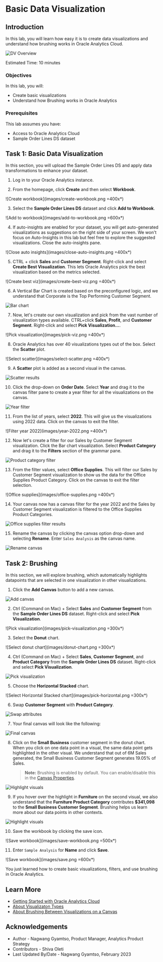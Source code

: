 # Basic Data Visualization

## Introduction

In this lab, you will learn how easy it is to create data visualizations and understand how brushing works in Oracle Analytics Cloud.

  ![DV Overview](images/dv-overview.png)

Estimated Time: 10 minutes

### Objectives

In this lab, you will:
* Create basic visualizations
* Understand how Brushing works in Oracle Analytics


### Prerequisites

This lab assumes you have:
* Access to Oracle Analytics Cloud
* Sample Order Lines DS dataset


## Task 1: Basic Data Visualization
In this section, you will upload the Sample Order Lines DS and apply data transformations to enhance your dataset.

1. Log in to your Oracle Analytics instance.

2. From the homepage, click **Create** and then select  **Workbook**.

  ![Create workbook](images/create-workbook.png =400x*)

3. Select the **Sample Order Lines DS** dataset and click **Add to Workbook**.

  ![Add to workbook](images/add-to-workbook.png =600x*)

4. If auto-insights are enabled for your dataset, you will get auto-generated visualizations as suggestions on the right side of your screen. We won't focus on Auto-Insights in this lab but feel free to explore the suggested visualizations. Close the auto-insights pane.

  ![Close auto insights](images/close-auto-insights.png =400x*)

5. CTRL + click **Sales** and **Customer Segment**. Right-click and select **Create Best Visualization**. This lets Oracle Analytics pick the best visualization based on the metrics selected.

  ![Create best viz](images/create-best-viz.png =400x*)

6. A Vertical Bar Chart is created based on the preconfigured logic, and we understand that Corporate is the Top Performing Customer Segment.

  ![Bar chart](images/bar-chart.png)

7. Now, let's create our own visualization and pick from the vast number of visualization types available. CTRL+click **Sales**, **Profit**, and **Customer Segment**. Right-click and select **Pick Visualization...**.

  ![Pick visualization](images/pick-viz.png =400x*)

8. Oracle Analytics has over 40 visualizations types out of the box. Select the **Scatter** plot.

  ![Select scatter](images/select-scatter.png =400x*)

9. A **Scatter** plot is added as a second visual in the canvas.

  ![Scatter results](images/scatter-result.png)

10. Click the drop-down on **Order Date**. Select **Year** and drag it to the canvas filter pane to create a year filter for all the visualizations on the canvas.

  ![Year filter](images/year-filter.png)

11. From the list of years, select **2022**. This will give us the visualizations using 2022 data. Click on the canvas to exit the filter.

  ![Filter year 2022](images/year-2022.png =400x*)

12. Now let's create a filter for our Sales by Customer Segment visualization. Click the Bar chart visualization. Select **Product Category** and drag it to the **Filters** section of the grammar pane.

  ![Product category filter](images/product-category-filter.png)

13. From the filter values, select **Office Supplies**. This will filter our Sales by Customer Segment visualization to show us the data for the Office Supplies Product Category. Click on the canvas to exit the filter selection.

  ![Office supplies](images/office-supplies.png =400x*)

14. Your canvas now has a canvas filter for the year 2022 and the Sales by Customer Segment visualization is filtered to the Office Supplies Product Categories.

  ![Office supplies filter results](images/office-supplies-result.png)

15. Rename the canvas by clicking the canvas option drop-down and selecting **Rename**. Enter <code>Sales Analysis</code> as the canvas name.

  ![Rename canvas](images/rename-canvas.png)


## Task 2: Brushing
In this section, we will explore brushing, which automatically highlights datapoints that are selected in one visualization in other visualizations.

1. Click the **Add Canvas** button to add a new canvas.

  ![Add canvas](images/add-canvas.png)

2. Ctrl (Command on Mac) + Select  **Sales** and **Customer Segment** from the **Sample Order Lines DS** dataset. Right-click and select **Pick Visualization**.

  ![Pick visualization](images/pick-visualization.png =300x*)

3. Select the **Donut** chart.

  ![Select donut chart](images/donut-chart.png =300x*)

4. Ctrl (Command on Mac) + Select  **Sales**, **Customer Segment**, and **Product Category** from the **Sample Order Lines DS** dataset. Right-click and select **Pick Visualization**.

  ![Pick visualization](images/pick-viz-again.png)

5. Choose the **Horizontal Stacked** chart.

  ![Select Horizontal Stacked chart](images/pick-horizontal.png =300x*)

6. Swap **Customer Segment** with **Product Category**.

  ![Swap attributes](images/swap-cus-seg-prod-cat.png)

7. Your final canvas will look like the following:

  ![Final canvas](images/results.png)

8. Click on the **Small Business** customer segment in the donut chart. When you click on one data point in a visual, the same data point gets highlighted in the other visual. We understand that out of 6M Sales generated, the Small Business Customer Segment generates 19.05% of Sales.

    >**Note:** Brushing is enabled by default. You can enable/disable this in the [Canvas Properties](https://docs.oracle.com/en/cloud/paas/analytics-cloud/acubi/update-canvas-properties.html).

  ![Highlight visuals](images/highlight.png)

9. If you hover over the highlight in **Furniture** on the second visual, we also understand that the **Furniture Product Category** contributes **$341,098** to the **Small Business Customer Segment**. Brushing helps us learn more about our data points in other contexts.

  ![Highlight visuals](images/highlight2.png)

10. Save the workbook by clicking the save icon.

  ![Save workbook](images/save-workbook.png =500x*)

11. Enter <code>Sample Analysis</code> for **Name** and click **Save**.

  ![Save workbook](images/save.png =600x*)

You just learned how to create basic visualizations, filters, and use brushing in Oracle Analytics.

## Learn More
* [Getting Started with Oracle Analytics Cloud](https://docs.oracle.com/en/cloud/paas/analytics-cloud/acsgs/what-is-oracle-analytics-cloud.html#GUID-E68C8A55-1342-43BB-93BC-CA24E353D873)
* [About Visualizaton Types](https://docs.oracle.com/en/cloud/paas/analytics-cloud/acubi/visualization-types.html)
* [About Brushing Between Visualizations on a Canvas](https://docs.oracle.com/en/cloud/paas/analytics-cloud/acubi/brushing-visualizations-canvas.html)

## Acknowledgements
* Author - Nagwang Gyamtso, Product Manager, Analytics Product Strategy
* Contributors - Shiva Oleti
* Last Updated By/Date - Nagwang Gyamtso, February 2023
